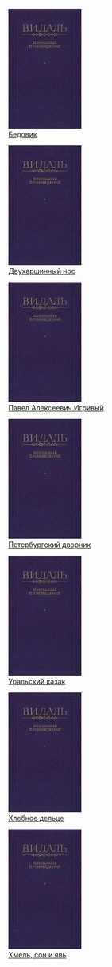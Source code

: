 ![](Бедовик.jpg)  
[Бедовик](Бедовик)

![](Двухаршинный%20нос.jpg)  
[Двухаршинный нос](Двухаршинный%20нос)

![](Павел%20Алексеевич%20Игривый.jpg)  
[Павел Алексеевич Игривый](Павел%20Алексеевич%20Игривый)

![](Петербургский%20дворник.jpg)  
[Петербургский дворник](Петербургский%20дворник)

![](Уральский%20казак.jpg)  
[Уральский казак](Уральский%20казак)

![](Хлебное%20дельце.jpg)  
[Хлебное дельце](Хлебное%20дельце)

![](Хмель,%20сон%20и%20явь.jpg)  
[Хмель, сон и явь](Хмель,%20сон%20и%20явь)
